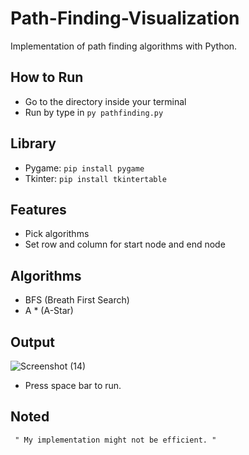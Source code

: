 # Path-Finding-Visualization
Implementation of path finding algorithms with Python.

## How to Run
* Go to the directory inside your terminal
* Run by type in ```py pathfinding.py```

## Library
* Pygame: ```pip install pygame```
* Tkinter: ```pip install tkintertable```

## Features
* Pick algorithms
* Set row and column for start node and end node

## Algorithms
* BFS (Breath First Search)
* A * (A-Star)

## Output 
![Screenshot (14)](https://user-images.githubusercontent.com/65206951/112808893-a9eeca80-90a3-11eb-95ec-ce111671e472.png)
* Press space bar to run.

## Noted
``` " My implementation might not be efficient. "```

